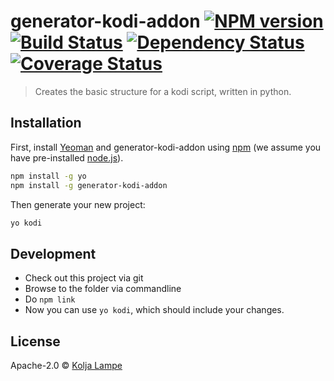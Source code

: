 # generator-kodi-addon [![NPM version][npm-image]][npm-url] [![Build Status](https://travis-ci.org/xbmc/generator-kodi-addon.svg?branch=master)](https://travis-ci.org/xbmc/generator-kodi-addon) [![Dependency Status](https://david-dm.org/xbmc/generator-kodi-addon.svg)](https://david-dm.org/xbmc/generator-kodi-addon) [![Coverage Status](https://coveralls.io/repos/github/xbmc/generator-kodi-addon/badge.svg?branch=master)](https://coveralls.io/github/xbmc/generator-kodi-addon?branch=master)
> Creates the basic structure for a kodi script, written in python.

## Installation

First, install [Yeoman](http://yeoman.io) and generator-kodi-addon using [npm](https://www.npmjs.com/) (we assume you have pre-installed [node.js](https://nodejs.org/)).

```bash
npm install -g yo
npm install -g generator-kodi-addon
```

Then generate your new project:

```bash
yo kodi
```

## Development

 - Check out this project via git
 - Browse to the folder via commandline
 - Do `npm link`
 - Now you can use `yo kodi`, which should include your changes.

## License

Apache-2.0 © [Kolja Lampe]()


[npm-image]: https://badge.fury.io/js/generator-kodi-addon.svg
[npm-url]: https://npmjs.org/package/generator-kodi-addon
[travis-image]: https://travis-ci.org/xbmc/generator-kodi-addon.svg?branch=master
[travis-url]: https://travis-ci.org/xbmc/generator-kodi-addon
[daviddm-image]: https://david-dm.org/xbmc/generator-kodi-addon.svg?theme=shields.io
[daviddm-url]: https://david-dm.org/xbmc/generator-kodi-addon
[coveralls-image]: https://coveralls.io/repos/xbmc/generator-kodi-addon/badge.svg
[coveralls-url]: https://coveralls.io/r/xbmc/generator-kodi-addon
